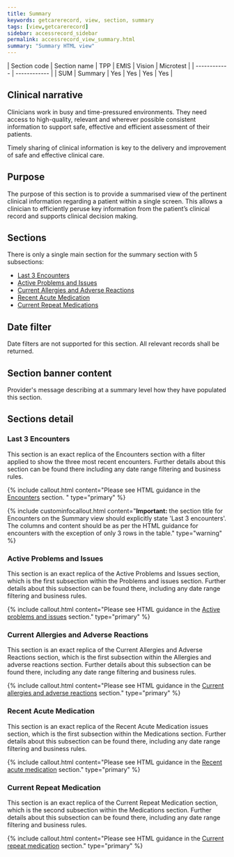 ```yaml
---
title: Summary
keywords: getcarerecord, view, section, summary
tags: [view,getcarerecord]
sidebar: accessrecord_sidebar
permalink: accessrecord_view_summary.html
summary: "Summary HTML view"
---
```



| Section code | Section name | TPP | EMIS | Vision | Microtest |
| ------------ | ------------ |
| SUM | Summary | Yes | Yes | Yes | Yes |


## Clinical narrative ##

Clinicians work in busy and time-pressured environments. They need access to high-quality, relevant and wherever possible consistent information to support safe, effective and efficient assessment of their patients.

Timely sharing of clinical information is key to the delivery and improvement of safe and effective clinical care.

## Purpose ##

The purpose of this section is to provide a summarised view of the pertinent clinical information regarding a patient within a single screen. This allows a clinician to efficiently peruse key information from the patient’s clinical record and supports clinical decision making.

## Sections ##

There is only a single main section for the summary section with 5 subsections:

 - [Last 3 Encounters](accessrecord_view_summary.html#last-3-encounters)
 - [Active Problems and Issues](accessrecord_view_summary.html#active-problems-and-issues)
 - [Current Allergies and Adverse Reactions](accessrecord_view_summary.html#current-allergies-and-adverse-reactions)
 - [Recent Acute Medication](accessrecord_view_summary.html#current-medication-issues)
 - [Current Repeat Medications](accessrecord_view_summary.html#current-repeat-medications)


 
## Date filter ##

Date filters are not supported for this section. All relevant records shall be returned.

## Section banner content ##

Provider's message describing at a summary level how they have populated this section.

## Sections detail ##

### Last 3 Encounters ###

This section is an exact replica of the Encounters section with a filter applied to show the three most recent encounters. Further details about this section can be found there including any date range filtering and business rules.

{% include callout.html content="Please see HTML guidance in the [Encounters](accessrecord_view_encounters.html) section. " type="primary" %} 

{% include custominfocallout.html content="**Important:** the section title for Encounters on the Summary view should explicitly state 'Last 3 encounters'.  The columns and content should be as per the HTML guidance for encounters with the exception of only 3 rows in the table." type="warning" %}


### Active Problems and Issues ###

This section is an exact replica of the Active Problems and Issues section, which is the first subsection within the Problems and issues section. Further details about this subsection can be found there, including any date range filtering and business rules.

{% include callout.html content="Please see HTML guidance in the [Active problems and issues](accessrecord_view_problems.html#active-problems-and-issues) section." type="primary" %} 


### Current Allergies and Adverse Reactions ###

This section is an exact replica of the Current Allergies and Adverse Reactions section, which is the first subsection within the Allergies and adverse reactions section. Further details about this subsection can be found there, including any date range filtering and business rules.

{% include callout.html content="Please see HTML guidance in the [Current allergies and adverse reactions](accessrecord_view_allergies.html#current-allergies-and-adverse-reactions) section." type="primary" %} 



### Recent Acute Medication ###

This section is an exact replica of the Recent Acute Medication issues section, which is the first subsection within the Medications section. Further details about this subsection can be found there, including any date range filtering and business rules.

{% include callout.html content="Please see HTML guidance in the [Recent acute medication](accessrecord_view_medications.html#recent-acute-medication) section." type="primary" %} 



### Current Repeat Medication ###

This section is an exact replica of the Current Repeat Medication section, which is the second subsection within the Medications section. Further details about this subsection can be found there, including any date range filtering and business rules.

{% include callout.html content="Please see HTML guidance in the [Current repeat medication](accessrecord_view_medications.html#current-repeat-medication) section." type="primary" %} 



